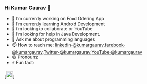 ### Hi Kumar Gaurav 👋

- 🔭 I’m currently working on Food Odering App
- 🌱 I’m currently learning Android Development
- 👯 I’m looking to collaborate on YouTube
- 🤔 I’m looking for help in Java Development.
- 💬 Ask me about programming languages
- 📫 How to reach me: [linkedin-@kumargaurav](https://www.linkedin.com/in/kumar-gaurav-bb976b1a5/),[facebook-@kumargaurav](https://www.facebook.com/profile.php?id=100037267546579),[Twitter-@kumargaurav](https://mobile.twitter.com/kumarga77116666),[YouTube-@kumargaurav](youtube.com)
- 😄 Pronouns:
- ⚡ Fun fact: 


[<img  src="https://www.interoadvisory.com/wp-content/uploads/2015/10/Screen-Shot-2015-10-11-at-10.20.33-PM.png" alt="https://www.linkedin.com/in/kumar-gaurav-bb976b1a5/" width="22px"/>]
